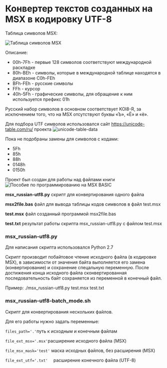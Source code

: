 # Конвертер текстов созданных на MSX в кодировку UTF-8
Таблица символов MSX:

![Таблица символов MSX](https://www.msx.org/wiki/images/e/e0/MSX_font-russian.png)

Описание:
* 00h-7Fh - первые 128 символов соответствуют международной раскладке
* 80h-BEh - символы, которые в международной таблице находятся в диапазоне C0h-FEh
* BFh-FEh - русские символы
* FFh - курсор
* 40h-5Fh - графические символы, для обращение к ним используется префикс 01h

Русский набор символов в основном соответствует KOI8-R, за исключением того, что на MSX отсутствуют буквы «Ъ», «Ё» и «ё». 

Для подбора UTF символов использовался сайт https://unicode-table.com/ru/ проекта ![unicode-table-data](https://github.com/unicode-table/unicode-table-data)

Пока не подобраны замены для символов с кодами:
* 5Fh
* 85h
* 88h
* 0148h
* 0150h

Проект был создан для работы над файлами книги ![Пособие по программированию на MSX BASIC](https://github.com/mr-GreyWolf/MSX-BASIC-Programming-Guide-Russian)

**msx_russian-utf8.py** скрипт для конвертирования одного файла

**msx2file.bas** файл для вывода таблицы кодов символов в файл test.msx

**test.msx** файл созданный программой msx2file.bas

**test.txt** результат работы скрипта msx_russian-utf8.py с файлом test.msx

### msx_russian-utf8.py
Для написания скрипта использовался Python 2.7

Скрипт производит побайтовое чтение исходного файла (в кодировке MSX), в зависимости от значения байта выполняется его замена (конвертирование) и сохранение спецальную переменную. После достижения конца исходного файла сконвертированная последовательность байт сохраняется из переменной в конечный файл.

Пример: ./msx_russian-utf8.py test.msx test.txt

### msx_russian-utf8-batch_mode.sh
Скрипт для конвертирования нескольких файлов.

Для его работы нужно задать переменные:

` files_path='.' `путь к исходным и конечным файлам

` file_ext_msx='.msx' `расширение исходного файла (MSX)

` file_msx_mask='test' `	маска исходных файлов, без расширения (MSX)

` file_ext_utf='.txt'	` расширение конечного файла (UTF-8)
